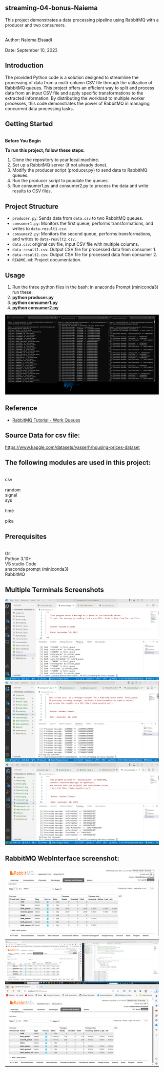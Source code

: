 
## streaming-04-bonus-Naiema
    
This project demonstrates a data processing pipeline using RabbitMQ with a producer and two consumers.

<br>Author: Naiema Elsaadi</br>
<br>Date: September 10, 2023</br>


## Introduction
The provided Python code is a solution designed to streamline the processing of data from a multi-column CSV file through the utilization of RabbitMQ queues. This project offers an efficient way to split and process data from an input CSV file and apply specific transformations to the extracted information. By distributing the workload to multiple worker processes, this code demonstrates the power of RabbitMQ in managing concurrent data processing tasks.


## Getting Started

 <br><B> Before You Begin </b></br>

**To run this project, follow these steps:**

1. Clone the repository to your local machine.
2. Set up a RabbitMQ server (if not already done).
3. Modify the producer script (producer.py) to send data to RabbitMQ queues.
4. Run the producer script to populate the queues.
5. Run consumer1.py and consumer2.py to process the data and write results to CSV files.

## Project Structure

- `producer.py`: Sends data from `data.csv` to two RabbitMQ queues.
- `consumer1.py`: Monitors the first queue, performs transformations, and writes to `data-result1.csv`.
- `consumer2.py`: Monitors the second queue, performs transformations, and writes to `data-result2.csv`.
- `data.csv`: original csv file, input CSV file with multiple columns.
- `data-result1.csv`: Output CSV file for processed data from consumer 1.
- `data-result2.csv`: Output CSV file for processed data from consumer 2.
- `README.md`: Project documentation.

## Usage

1. Run the three python files in the bash:
in anaconda Prompt (miniconda3) run these: 
  1. **python producer.py**
  2. **python consumer1.py**
  3. **python consumer2.py**

  ![My Screenshot](Bonus4.png)


   ## Reference

- [RabbitMQ Tutorial - Work Queues](https://www.rabbitmq.com/tutorials/tutorial-two-python.html)

## Source Data for csv file:
https://www.kaggle.com/datasets/yasserh/housing-prices-dataset

## The following modules are used in this project:
<br> csv	
<br> random	
<br> signal	
<br> sys	
<br> time	
<br> pika

## Prerequisites
<br>Git
<br>Python 3.10+ 
<br>VS studio Code 
<br>anaconda prompt (miniconda3)
<br>RabbitMQ


## Multiple Terminals Screenshots


![My Screenshot](Bonus.png)
![My Screenshot](Bonus1.png)
![My Screenshot](Bonus2.png)

## RabbitMQ WebInterface screenshot:

![Streaming in Action](Bonus4_1.png)
![Streaming in Action](Bonus4_2.png)
![Streaming in Action](Bonus4_3.png)

